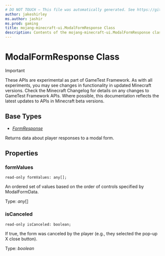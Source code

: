```yaml
---
# DO NOT TOUCH — This file was automatically generated. See https://github.com/Mojang/MinecraftScriptingApiDocsGenerator to modify descriptions, examples, etc.
author: jakeshirley
ms.author: jashir
ms.prod: gaming
title: mojang-minecraft-ui.ModalFormResponse Class
description: Contents of the mojang-minecraft-ui.ModalFormResponse class.
---
```

# ModalFormResponse Class
>[!IMPORTANT]
>These APIs are experimental as part of GameTest Framework. As with all experiments, you may see changes in functionality in updated Minecraft versions. Check the Minecraft Changelog for details on any changes to GameTest Framework APIs. Where possible, this documentation reflects the latest updates to APIs in Minecraft beta versions.

## Base Types
- [*FormResponse*](FormResponse.md)

Returns data about player responses to a modal form.

## Properties
### **formValues**
`read-only formValues: any[];`

An ordered set of values based on the order of controls specified by ModalFormData.

Type: *any*[]


### **isCanceled**
`read-only isCanceled: boolean;`

If true, the form was canceled by the player (e.g., they selected the pop-up X close button).

Type: *boolean*




